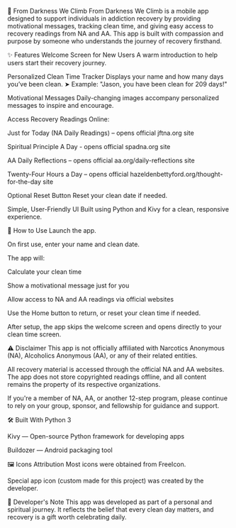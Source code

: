 📱 From Darkness We Climb
From Darkness We Climb is a mobile app designed to support individuals in addiction recovery by providing motivational messages, tracking clean time, and giving easy access to recovery readings from NA and AA. This app is built with compassion and purpose by someone who understands the journey of recovery firsthand.

✨ Features
Welcome Screen for New Users
A warm introduction to help users start their recovery journey.

Personalized Clean Time Tracker
Displays your name and how many days you’ve been clean.
➤ Example: "Jason, you have been clean for 209 days!"

Motivational Messages
Daily-changing images accompany personalized messages to inspire and encourage.

Access Recovery Readings Online:

Just for Today (NA Daily Readings) – opens official jftna.org site

Spiritual Principle A Day - opens official spadna.org site 

AA Daily Reflections – opens official aa.org/daily-reflections site

Twenty-Four Hours a Day – opens official hazeldenbettyford.org/thought-for-the-day site

Optional Reset Button
Reset your clean date if needed.

Simple, User-Friendly UI
Built using Python and Kivy for a clean, responsive experience.

🚀 How to Use
Launch the app.

On first use, enter your name and clean date.

The app will:

Calculate your clean time

Show a motivational message just for you

Allow access to NA and AA readings via official websites

Use the Home button to return, or reset your clean time if needed.

After setup, the app skips the welcome screen and opens directly to your clean time screen.

⚠️ Disclaimer
This app is not officially affiliated with Narcotics Anonymous (NA), Alcoholics Anonymous (AA), or any of their related entities.

All recovery material is accessed through the official NA and AA websites. The app does not store copyrighted readings offline, and all content remains the property of its respective organizations.

If you're a member of NA, AA, or another 12-step program, please continue to rely on your group, sponsor, and fellowship for guidance and support.

🛠 Built With
Python 3

Kivy — Open-source Python framework for developing apps

Buildozer — Android packaging tool

🖼 Icons Attribution
Most icons were obtained from FreeIcon.

Special app icon (custom made for this project) was created by the developer.

📘 Developer's Note
This app was developed as part of a personal and spiritual journey. It reflects the belief that every clean day matters, and recovery is a gift worth celebrating daily.
